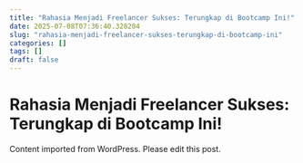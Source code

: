 ```yaml
---
title: "Rahasia Menjadi Freelancer Sukses: Terungkap di Bootcamp Ini!"
date: 2025-07-08T07:36:40.328204
slug: "rahasia-menjadi-freelancer-sukses-terungkap-di-bootcamp-ini"
categories: []
tags: []
draft: false
---
```


# Rahasia Menjadi Freelancer Sukses: Terungkap di Bootcamp Ini!

Content imported from WordPress. Please edit this post.
